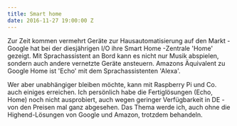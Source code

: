 ```yaml
---
title: Smart home
date: 2016-11-27 19:00:00 Z
---
```


Zur Zeit kommen vermehrt Geräte zur Hausautomatisierung auf den Markt - Google hat bei der diesjährigen I/O ihre Smart Home -Zentrale 'Home' gezeigt. Mit Sprachassistent an Bord kann es nicht nur Musik abspielen, sondern auch andere vernetzte Geräte ansteuern.
Amazons Äquivalent zu Google Home ist 'Echo' mit dem Sprachassistenten 'Alexa'.

Wer aber unabhängiger bleiben möchte, kann mit Raspberry Pi und Co. auch einiges erreichen.
Ich persönlich habe die Fertiglösungen (Echo, Home) noch nicht ausprobiert, auch wegen geringer Verfügbarkeit in DE - von den Preisen mal ganz abgesehen.
Das Thema werde ich, auch ohne die Highend-Lösungen von Google und Amazon, trotzdem behandeln.
